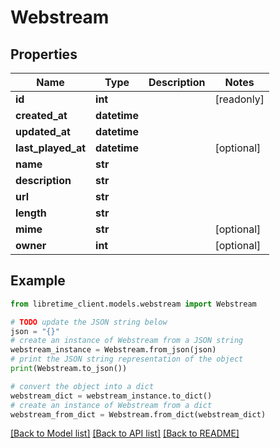# Webstream


## Properties

Name | Type | Description | Notes
------------ | ------------- | ------------- | -------------
**id** | **int** |  | [readonly] 
**created_at** | **datetime** |  | 
**updated_at** | **datetime** |  | 
**last_played_at** | **datetime** |  | [optional] 
**name** | **str** |  | 
**description** | **str** |  | 
**url** | **str** |  | 
**length** | **str** |  | 
**mime** | **str** |  | [optional] 
**owner** | **int** |  | [optional] 

## Example

```python
from libretime_client.models.webstream import Webstream

# TODO update the JSON string below
json = "{}"
# create an instance of Webstream from a JSON string
webstream_instance = Webstream.from_json(json)
# print the JSON string representation of the object
print(Webstream.to_json())

# convert the object into a dict
webstream_dict = webstream_instance.to_dict()
# create an instance of Webstream from a dict
webstream_from_dict = Webstream.from_dict(webstream_dict)
```
[[Back to Model list]](../README.md#documentation-for-models) [[Back to API list]](../README.md#documentation-for-api-endpoints) [[Back to README]](../README.md)


